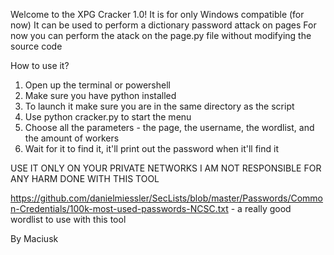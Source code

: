 Welcome to the XPG Cracker 1.0!
It is for only Windows compatible (for now)
It can be used to perform a dictionary password attack on pages
For now you can perform the atack on the page.py file without modifying the source code

How to use it?
1. Open up the terminal or powershell
2. Make sure you have python installed
3. To launch it make sure you are in the same directory as the script
4. Use python cracker.py to start the menu
5. Choose all the parameters - the page, the username, the wordlist, and the amount of workers
6. Wait for it to find it, it'll print out the password when it'll find it

USE IT ONLY ON YOUR PRIVATE NETWORKS
I AM NOT RESPONSIBLE FOR ANY HARM DONE WITH THIS TOOL

https://github.com/danielmiessler/SecLists/blob/master/Passwords/Common-Credentials/100k-most-used-passwords-NCSC.txt - a really good wordlist to use with this tool

By Maciusk

